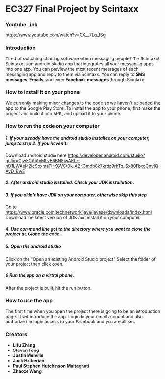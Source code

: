 # EC327 Final Project by Scintaxx
### Youtube Link
https://www.youtube.com/watch?v=CX__7Lq_ISg
### Introduction
Tired of switching chatting software when messaging people? Try Scintaxx!
Scintaxx is an android studio app that integrates all your messaging apps into one app. You can preview the most recent messages of each messaging app and reply to them via Scintaxx. You can reply to **SMS messages**, **Emails**, and even **Facebook messages** through Scintaxx.
### How to install it on your phone
We currently making minor changes to the code so we haven't uploaded the app to the Google Play Store.
To install the app to your phone, first make the project and build it into APK, and upload it to your phone.
### How to run the code on your computer
##### 1. If your already have the android studio installed on your computer, jump to step 2. If you haven't:
Download android studio here https://developer.android.com/studio?gclid=CjwKCAiAxMLvBRBNEiwAKhr-nD1LWAel42icSoxmaTHKGVCt0k_A2KCmdb8k7krdp9rhTq_Sx80FbxoCnvIQAvD_BwE
##### 2. After android studio installed. Check your JDK installation.
##### 3. If you didn't have JDK on your computer, otherwise skip this step
Go to https://www.oracle.com/technetwork/java/javase/downloads/index.html
Download the latest version of JDK and install it on your computer.
##### 4. Use command line got to the directory where you want to clone the project at. Clone the code.
##### 5. Open the android studio
Click on the "Open an existing Android Studio project"
Select the folder of your project then click open.
##### 6 Run the app on a virtral phone.
After the project is built, hit the run button.
### How to use the app
The first time when you open the project there is going to be an introduction page. It will introduce the app.
Login to your email account and also authorize the login access to your Facebook and you are all set.
### Creators:
* **Lifu Zhang**
* **Steven Tong**
* **Justin Melville**
* **Jack Halberian**
* **Paul Stephen Hutchinson Maltaghati**
* **Zhaoze Wang**

